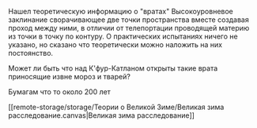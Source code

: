 Нашел теоретическую информацию о "вратах"
Высокоуровневое заклинание сворачивающее две точки пространства вместе создавая проход между ними, в отличии от телепортации проводящей материю из точки в точку по контуру.
О практических испытаниях ничего не указано, но сказано что теоретически можно наложить на них постоянство.

Может ли быть что над К'фур-Катланом открыты такие врата приносящие извне мороз и тварей?

Бумагам что то около 200 лет


[[remote-storage/storage/Теории о Великой Зиме/Великая зима расследование.canvas|Великая зима расследование]]